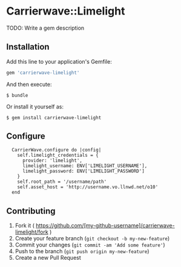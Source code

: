 # Carrierwave::Limelight

TODO: Write a gem description

## Installation

Add this line to your application's Gemfile:

```ruby
gem 'carrierwave-limelight'
```

And then execute:

    $ bundle

Or install it yourself as:

    $ gem install carrierwave-limelight

## Configure

```
  CarrierWave.configure do |config|
    self.limelight_credentials = {
      provider: 'limelight',
      limelight_username: ENV['LIMELIGHT_USERNAME'],
      limelight_password: ENV['LIMELIGHT_PASSWORD']
    }
    self.root_path = '/username/path'
    self.asset_host = 'http://username.vo.llnwd.net/o10'
  end
```

## Contributing

1. Fork it ( https://github.com/[my-github-username]/carrierwave-limelight/fork )
2. Create your feature branch (`git checkout -b my-new-feature`)
3. Commit your changes (`git commit -am 'Add some feature'`)
4. Push to the branch (`git push origin my-new-feature`)
5. Create a new Pull Request
